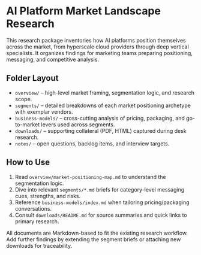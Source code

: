 # AI Platform Market Landscape Research

This research package inventories how AI platforms position themselves across the market, from hyperscale cloud providers through deep vertical specialists. It organizes findings for marketing teams preparing positioning, messaging, and competitive analysis.

## Folder Layout

- `overview/` – high-level market framing, segmentation logic, and research scope.
- `segments/` – detailed breakdowns of each market positioning archetype with exemplar vendors.
- `business-models/` – cross-cutting analysis of pricing, packaging, and go-to-market levers used across segments.
- `downloads/` – supporting collateral (PDF, HTML) captured during desk research.
- `notes/` – open questions, backlog items, and interview targets.

## How to Use

1. Read `overview/market-positioning-map.md` to understand the segmentation logic.
2. Dive into relevant `segments/*.md` briefs for category-level messaging cues, strengths, and risks.
3. Reference `business-models/index.md` when tailoring pricing/packaging conversations.
4. Consult `downloads/README.md` for source summaries and quick links to primary research.

All documents are Markdown-based to fit the existing research workflow. Add further findings by extending the segment briefs or attaching new downloads for traceability.
